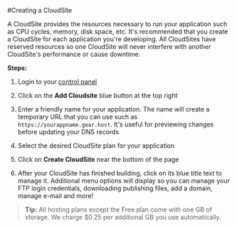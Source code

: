 #Creating a CloudSite

A CloudSite provides the resources necessary to run your application such as CPU cycles, memory, disk space, etc. It's recommended that you create a CloudSite for each application you're developing. All CloudSites have reserved resources so one CloudSite will never interfere with another CloudSite's performance or cause downtime.

**Steps:** 

  1. Login to your [control panel](https://my.gearhost.com/account/login)
 
  2. Click on the **Add Cloudsite** blue button at the top right
 
  3. Enter a friendly name for your application. The name will create a temporary URL that you can use such as `https://yourappname.gear.host`. It's useful for previewing changes before updating your DNS records
 
  4. Select the desired CloudSite plan for your application
 
  5. Click on **Create CloudSite** near the bottom of the page

  6. After your CloudSite has finished building, click on its blue title text to manage it. Additional menu options will display so you can manage your FTP login credentials, downloading publishing files, add a domain, manage e-mail and more!

>**Tip:** All hosting plans except the Free plan come with one GB of storage. We charge $0.25 per additional GB you use automatically.

